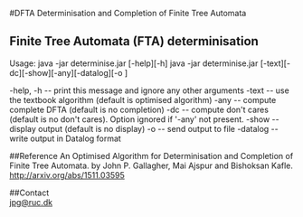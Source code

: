 #DFTA
Determinisation and Completion of Finite Tree Automata

## Finite Tree Automata (FTA) determinisation

Usage:
java -jar determinise.jar [-help][-h] 
java -jar determinise.jar <ftafile> [-text][-dc][-show][-any][-datalog][-o <outfile>]

-help, -h -- print this message and ignore any other arguments
-text     -- use the textbook algorithm (default is optimised algorithm)
-any      -- compute complete DFTA (default is no completion)
-dc       -- compute don't cares (default is no don't cares). Option ignored if '-any' not present. 
-show     -- display output (default is no display)
-o <file> -- send output to file
-datalog  -- write output in Datalog format

##Reference
An Optimised Algorithm for Determinisation and Completion of Finite Tree Automata.
by John P. Gallagher, Mai Ajspur and Bishoksan Kafle.
http://arxiv.org/abs/1511.03595

##Contact  
jpg@ruc.dk
